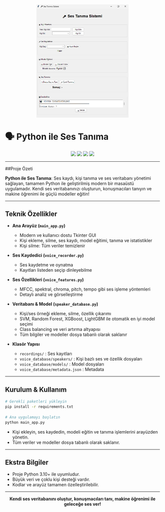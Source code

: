
<p align="center">
  <img src="img/arayuz.png" alt="Arayüz Görseli" width="300" />
</p>

# 🗣️ Python ile Ses Tanıma

<p align="center">
  <img src="https://img.shields.io/badge/python-3.10%2B-blue?logo=python" />
  <img src="https://img.shields.io/badge/tkinter-GUI-green" />
  <img src="https://img.shields.io/badge/librosa-audio-yellow" />
  <img src="https://img.shields.io/badge/scikit--learn-ML-orange" />
</p>

---

##Proje Özeti

**Python ile Ses Tanıma**: Ses kaydı, kişi tanıma ve ses veritabanı yönetimi sağlayan, tamamen Python ile geliştirilmiş modern bir masaüstü uygulamadır. Kendi ses veritabanınızı oluşturun, konuşmacıları tanıyın ve makine öğrenimi ile güçlü modeller eğitin!

---

## Teknik Özellikler

- **Ana Arayüz (`main_app.py`)**
  - Modern ve kullanıcı dostu Tkinter GUI
  - Kişi ekleme, silme, ses kaydı, model eğitimi, tanıma ve istatistikler
  - Kişi silme: Tüm veriler temizlenir

- **Ses Kaydedici (`voice_recorder.py`)**
  - Ses kaydetme ve oynatma
  - Kayıtları listeden seçip dinleyebilme

- **Ses Özellikleri (`voice_features.py`)**
  - MFCC, spektral, chroma, pitch, tempo gibi ses işleme yöntemleri
  - Detaylı analiz ve görselleştirme

- **Veritabanı & Model (`speaker_database.py`)**
  - Kişi/ses örneği ekleme, silme, özellik çıkarımı
  - SVM, Random Forest, XGBoost, LightGBM ile otomatik en iyi model seçimi
  - Class balancing ve veri artırma altyapısı
  - Tüm bilgiler ve modeller dosya tabanlı olarak saklanır

- **Klasör Yapısı**
  - `recordings/` : Ses kayıtları
  - `voice_database/speakers/` : Kişi bazlı ses ve özellik dosyaları
  - `voice_database/models/` : Model dosyaları
  - `voice_database/metadata.json` : Metadata

---

## Kurulum & Kullanım

```bash
# Gerekli paketleri yükleyin
pip install -r requirements.txt

# Ana uygulamayı başlatın
python main_app.py
```

- Kişi ekleyin, ses kaydedin, modeli eğitin ve tanıma işlemlerini arayüzden yönetin.
- Tüm veriler ve modeller dosya tabanlı olarak saklanır.

---

## Ekstra Bilgiler

- Proje Python 3.10+ ile uyumludur.
- Büyük veri ve çoklu kişi desteği vardır.
- Kodlar ve arayüz tamamen özelleştirilebilir.

---

<p align="center">
  <b>Kendi ses veritabanını oluştur, konuşmacıları tanı, makine öğrenimi ile geleceğe ses ver!</b>
</p>
